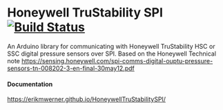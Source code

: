 # Honeywell TruStability SPI [![Build Status](https://travis-ci.org/erikmwerner/HoneywellTruStabilitySPI.svg?branch=master)](https://travis-ci.org/erikmwerner/HoneywellTruStabilitySPI)
An Arduino library for communicating with Honeywell TruStability HSC or SSC digital pressure sensors over SPI.
Based on the Honeywell Technical note https://sensing.honeywell.com/spi-comms-digital-ouptu-pressure-sensors-tn-008202-3-en-final-30may12.pdf
#### Documentation
https://erikmwerner.github.io/HoneywellTruStabilitySPI/